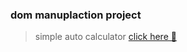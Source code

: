 
###  dom manuplaction project 
   > simple auto calculator  [click here 📌](https://667bfa7a7f8213324275ad33--iridescent-biscochitos-6f0951.netlify.app/) <br>

   >